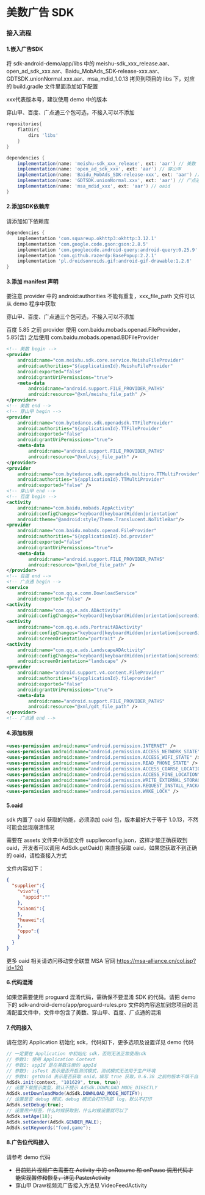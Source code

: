 # 美数广告 SDK
### 接入流程
#### 1.嵌入广告SDK
将 sdk-android-demo/app/libs 中的 meishu-sdk_xxx_release.aar、open_ad_sdk_xxx.aar、Baidu_MobAds_SDK-release-xxx.aar、GDTSDK.unionNormal.xxx.aar、msa_mdid_1.0.13 拷贝到项目的 libs 下，对应的 build.gradle 文件里面添加如下配置

xxx代表版本号，建议使用 demo 中的版本

穿山甲、百度、广点通三个包可选，不接入可以不添加

```groovy
repositories{
    flatDir{
        dirs 'libs'
    }
}

dependencies {
    implementation(name: 'meishu-sdk_xxx_release', ext: 'aar') // 美数
    implementation(name: 'open_ad_sdk_xxx', ext: 'aar') // 穿山甲
    implementation(name: 'Baidu_MobAds_SDK-release-xxx', ext: 'aar') // 百度
    implementation(name: 'GDTSDK.unionNormal.xxx', ext: 'aar') // 广点通
    implementation(name: 'msa_mdid_xxx', ext: 'aar') // oaid
}
```

#### 2.添加SDK依赖库
请添加如下依赖库

```groovy
dependencies {
    implementation 'com.squareup.okhttp3:okhttp:3.12.1'
    implementation 'com.google.code.gson:gson:2.8.5'
    implementation 'com.googlecode.android-query:android-query:0.25.9'
    implementation 'com.github.razerdp:BasePopup:2.2.1'
    implementation 'pl.droidsonroids.gif:android-gif-drawable:1.2.6'
}
```

#### 3.添加 manifest 声明
要注意 provider 中的 android:authorities 不能有重复，xxx_file_path 文件可以从 demo 程序中获取

穿山甲、百度、广点通三个包可选，不接入可以不添加

百度 5.85 之前 provider 使用 com.baidu.mobads.openad.FileProvider，5.85(含) 之后使用 com.baidu.mobads.openad.BDFileProvider

```xml
<!-- 美数 begin -->
<provider
    android:name="com.meishu.sdk.core.service.MeishuFileProvider"
    android:authorities="${applicationId}.MeishuFileProvider"
    android:exported="false"
    android:grantUriPermissions="true">
    <meta-data
        android:name="android.support.FILE_PROVIDER_PATHS"
        android:resource="@xml/meishu_file_path" />
</provider>
<!-- 美数 end -->
<!-- 穿山甲 begin -->
<provider
    android:name="com.bytedance.sdk.openadsdk.TTFileProvider"
    android:authorities="${applicationId}.TTFileProvider"
    android:exported="false"
    android:grantUriPermissions="true">
    <meta-data
        android:name="android.support.FILE_PROVIDER_PATHS"
        android:resource="@xml/csj_file_path" />
</provider>
<provider
    android:name="com.bytedance.sdk.openadsdk.multipro.TTMultiProvider"
    android:authorities="${applicationId}.TTMultiProvider"
    android:exported="false" />
<!-- 穿山甲 end -->
<!-- 百度 begin -->
<activity
    android:name="com.baidu.mobads.AppActivity"
    android:configChanges="keyboard|keyboardHidden|orientation"
    android:theme="@android:style/Theme.Translucent.NoTitleBar"/>
<provider
    android:name="com.baidu.mobads.openad.FileProvider"
    android:authorities="${applicationId}.bd.provider"
    android:exported="false"
    android:grantUriPermissions="true">
    <meta-data
        android:name="android.support.FILE_PROVIDER_PATHS"
        android:resource="@xml/bd_file_path" />
</provider>
<!-- 百度 end -->
<!-- 广点通 begin -->
<service
    android:name="com.qq.e.comm.DownloadService"
    android:exported="false" />
<activity
    android:name="com.qq.e.ads.ADActivity"
    android:configChanges="keyboard|keyboardHidden|orientation|screenSize" />
<activity
    android:name="com.qq.e.ads.PortraitADActivity"
    android:configChanges="keyboard|keyboardHidden|orientation|screenSize"
    android:screenOrientation="portrait" />
<activity
    android:name="com.qq.e.ads.LandscapeADActivity"
    android:configChanges="keyboard|keyboardHidden|orientation|screenSize"
    android:screenOrientation="landscape" />
<provider
    android:name="android.support.v4.content.FileProvider"
    android:authorities="${applicationId}.fileprovider"
    android:exported="false"
    android:grantUriPermissions="true">
    <meta-data
        android:name="android.support.FILE_PROVIDER_PATHS"
        android:resource="@xml/gdt_file_path" />
</provider>
<!-- 广点通 end -->
```

#### 4.添加权限
```xml
<uses-permission android:name="android.permission.INTERNET" />
<uses-permission android:name="android.permission.ACCESS_NETWORK_STATE" />
<uses-permission android:name="android.permission.ACCESS_WIFI_STATE" />
<uses-permission android:name="android.permission.READ_PHONE_STATE" />
<uses-permission android:name="android.permission.ACCESS_COARSE_LOCATION" />
<uses-permission android:name="android.permission.ACCESS_FINE_LOCATION" />
<uses-permission android:name="android.permission.WRITE_EXTERNAL_STORAGE" />
<uses-permission android:name="android.permission.REQUEST_INSTALL_PACKAGES" />
<uses-permission android:name="android.permission.WAKE_LOCK" />
```

#### 5.oaid
sdk 内置了 oaid 获取的功能，必须添加 oaid 包，版本最好大于等于 1.0.13，不然可能会出现崩溃情况

需要在 assets 文件夹中添加文件 supplierconfig.json，这样才能正确获取到 oaid，开发者可以调用 AdSdk.getOaid() 来直接获取 oaid，如果您获取不到正确的 oaid，请检查接入方式

文件内容如下：
```json
{
  "supplier":{
    "vivo":{
      "appid":""
    },
    "xiaomi":{
    },
    "huawei":{
    },
    "oppo":{
    }
  }
}
```

更多 oaid 相关请访问移动安全联盟 MSA 官网 https://msa-alliance.cn/col.jsp?id=120

#### 6.代码混淆
如果您需要使用 proguard 混淆代码，需确保不要混淆 SDK 的代码。请把 demo 下的 sdk-android-demo/app/proguard-rules.pro 文件的内容追加到您项目的混淆配置文件中，文件中包含了美数、穿山甲、百度、广点通的混淆

#### 7.代码接入
请在您的 Application 初始化 sdk，代码如下，更多选项及设置详见 demo 代码
```java
// 一定要在 Application 中初始化 sdk，否则无法正常使用sdk
// 参数1: 使用 Application Context
// 参数2: appId 是在美数注册的 appId
// 参数3: isTest 表示是否开启测试模式，测试模式无法用于生产环境
// 参数4: getOaid 表示是否获取 oaid，填写 true 获取，0.6.38 之前的版本不填不自动获取
AdSdk.init(context, "101629", true, true);
// 设置下载提示类型，默认不提示 AdSdk.DOWNLOAD_MODE_DIRECTLY
AdSdk.setDownloadMode(AdSdk.DOWNLOAD_MODE_NOTIFY);
// 设置是否 debug 模式，debug 模式会打印内部 log，默认不打印
AdSdk.setDebug(true);
// 设置用户标签，什么时候获取到，什么时候设置就可以了
AdSdk.setAge(18);
AdSdk.setGender(AdSdk.GENDER_MALE);
AdSdk.setKeywords("food,game");
```
#### 8.广告位代码接入
请参考 demo 代码

* ~~目前贴片视频广告需要在 Activity 中的 onResume 和 onPause 调用代码才能实现暂停和恢复，详见 PasterActivity~~
* 穿山甲 Draw视频流广告接入方法见 VideoFeedActivity
